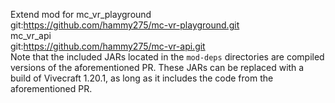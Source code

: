 Extend mod for 
mc_vr_playground  
git:https://github.com/hammy275/mc-vr-playground.git  
mc_vr_api  
git:https://github.com/hammy275/mc-vr-api.git  
Note that the included JARs located in the `mod-deps` directories are compiled versions of the aforementioned PR. These JARs can be replaced with a build of Vivecraft 1.20.1, as long as it includes the code from the aforementioned PR. 
